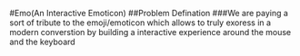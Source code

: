 #Emo(An Interactive Emoticon)
##Problem Defination
###We are paying a sort of tribute to the emoji/emoticon which allows to truly exoress in a modern converstion by building a interactive experience around the mouse and the keyboard 
